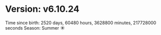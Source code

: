 # Version: v6.10.24
Time since birth: 2520 days, 60480 hours, 3628800 minutes, 217728000 seconds
Season: Summer ☀️
